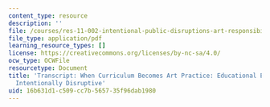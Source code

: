 ```yaml
---
content_type: resource
description: ''
file: /courses/res-11-002-intentional-public-disruptions-art-responsibility-and-pedagogy-fall-2017/16b631d1c509cc7b565735f96dab1980_MITRES11-002F17_Video_07_300k.pdf
file_type: application/pdf
learning_resource_types: []
license: https://creativecommons.org/licenses/by-nc-sa/4.0/
ocw_type: OCWFile
resourcetype: Document
title: 'Transcript: When Curriculum Becomes Art Practice: Educational Experience as
  Intentionally Disruptive'
uid: 16b631d1-c509-cc7b-5657-35f96dab1980
---
```

